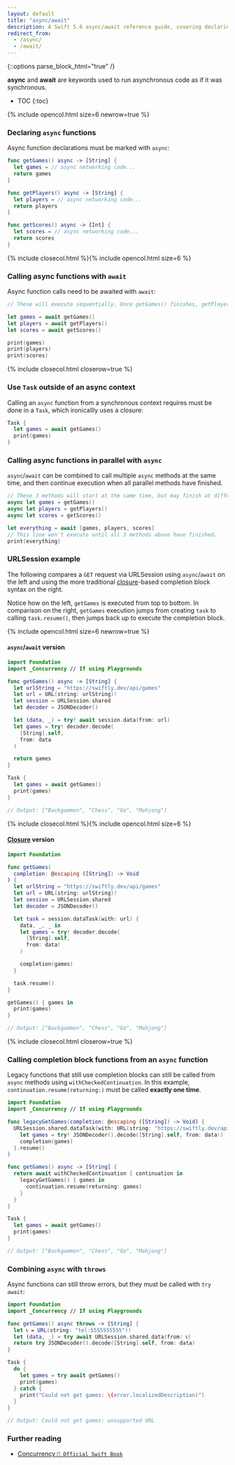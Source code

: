 ```yaml
---
layout: default
title: "async/await"
description: A Swift 5.6 async/await reference guide, covering declaring async functions, calling them with await, performing parallel work, using async/await with URLSession, and more.
redirect_from:
  - /async/
  - /await/
---
```

{::options parse_block_html="true" /}

**async** and **await** are keywords used to run asynchronous code as if it was synchronous.

* TOC
{:toc}

{% include opencol.html size=6 newrow=true %}

### Declaring `async` functions

Async function declarations must be marked with `async`:

```swift
func getGames() async -> [String] {
  let games = // async networking code...
  return games
}

func getPlayers() async -> [String] {
  let players = // async networking code...
  return players
}

func getScores() async -> [Int] {
  let scores = // async networking code...
  return scores
}
```

{% include closecol.html %}{% include opencol.html size=6 %}

### Calling async functions with `await`

Async function calls need to be awaited with `await`:

```swift
// These will execute sequentially. Once getGames() finishes, getPlayers() will start, and so on.

let games = await getGames()
let players = await getPlayers()
let scores = await getScores()

print(games)
print(players)
print(scores)
```

{% include closecol.html closerow=true %}

### Use `Task` outside of an async context

Calling an `async` function from a synchronous context requires must be done in a `Task`, which ironicallly uses a closure:

```swift
Task {
  let games = await getGames()
  print(games)
}
```

### Calling async functions in parallel with `async`

`async`/`await` can be combined to call multiple `async` methods at the same time, and then continue execution when all parallel methods have finished.

```swift
// These 3 methods will start at the same time, but may finish at different times.
async let games = getGames()
async let players = getPlayers()
async let scores = getScores()

let everything = await [games, players, scores]
// This line won't execute until all 3 methods above have finished.
print(everything)
```

### URLSession example

The following compares a `GET` request via URLSession using `async`/`await` on the left and using the more traditional [closure](/closures)-based completion block syntax on the right.

Notice how on the left, `getGames` is executed from top to bottom. In comparison on the right, `getGames` execution jumps from creating `task` to calling `task.resume()`, then jumps back up to execute the completion block.

{% include opencol.html size=6 newrow=true %}

#### `async`/`await` version

```swift
import Foundation
import _Concurrency // If using Playgrounds

func getGames() async -> [String] {
  let urlString = "https://swiftly.dev/api/games"
  let url = URL(string: urlString)!
  let session = URLSession.shared
  let decoder = JSONDecoder()

  let (data, _) = try! await session.data(from: url)
  let games = try! decoder.decode(
    [String].self,
    from: data
  )

  return games
}

Task {
  let games = await getGames()
  print(games)
}

// Output: ["Backgammon", "Chess", "Go", "Mahjong"]
```

{% include closecol.html %}{% include opencol.html size=6 %}

#### [Closure](/closures) version

```swift
import Foundation

func getGames(
  completion: @escaping ([String]) -> Void
) {
  let urlString = "https://swiftly.dev/api/games"
  let url = URL(string: urlString)!
  let session = URLSession.shared
  let decoder = JSONDecoder()

  let task = session.dataTask(with: url) {
    data, _, _ in
    let games = try! decoder.decode(
      [String].self,
      from: data!
    )

    completion(games)
  }

  task.resume()
}

getGames() { games in
  print(games)
}

// Output: ["Backgammon", "Chess", "Go", "Mahjong"]
```

{% include closecol.html closerow=true %}

### Calling completion block functions from an `async` function

Legacy functions that still use completion blocks can still be called from `async` methods using `withCheckedContinuation`. In this example, `continuation.resume(returning:)` must be called **exactly one time**.

```swift
import Foundation
import _Concurrency // If using Playgrounds

func legacyGetGames(completion: @escaping ([String]) -> Void) {
  URLSession.shared.dataTask(with: URL(string: "https://swiftly.dev/api/games")!) { data, _, _ in
    let games = try! JSONDecoder().decode([String].self, from: data!)
    completion(games)
  }.resume()
}

func getGames() async -> [String] {
  return await withCheckedContinuation { continuation in
    legacyGetGames() { games in
      continuation.resume(returning: games)
    }
  }
}

Task {
  let games = await getGames()
  print(games)
}

// Output: ["Backgammon", "Chess", "Go", "Mahjong"]
```

### Combining `async` with `throws`

Async functions can still throw errors, but they must be called with `try await`:

```swift
import Foundation
import _Concurrency // If using Playgrounds

func getGames() async throws -> [String] {
  let 📞 = URL(string: "tel:5555555555")!
  let (data, _) = try await URLSession.shared.data(from: 📞)
  return try JSONDecoder().decode([String].self, from: data)
}

Task {
  do {
    let games = try await getGames()
    print(games)
  } catch {
    print("Could not get games: \(error.localizedDescription)")
  }
}

// Output: Could not get games: unsupported URL
```

### Further reading

* [Concurrency `📖 Official Swift Book`](https://docs.swift.org/swift-book/LanguageGuide/Concurrency.html)
